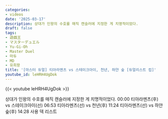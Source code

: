 ```yaml
---
categories:
- videos
date: '2025-03-17'
description: 상대가 인왕의 수호를 매직 캔슬러에 지정한 게 치명적이었다.
draft: false
tags:
- 遊戯王
- マスターデュエル
- Yu-Gi-Oh
- Master Duel
- 마듀
- MD
- 유희왕
title: '[마스터 듀얼] 티아라멘츠 vs 스테이크아이, 천년, 하얀 숲 [듀얼리스트 컵]'
youtube_id: leHRH4UgDok
---
```



{{< youtube leHRH4UgDok >}}

상대가 인왕의 수호를 매직 캔슬러에 지정한 게 치명적이었다.
00:00 티아라멘츠(후) vs 스테이크아이(선)
06:53 티아라멘츠(선) vs 천년(후)
11:24 티아라멘츠(선) vs 하얀 숲(후)
14:28 사용 덱 리스트